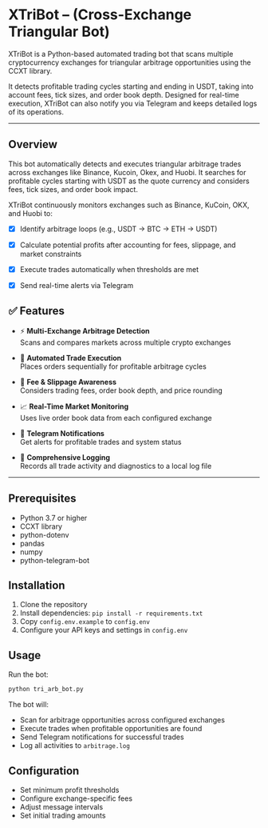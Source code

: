 # XTriBot – (Cross-Exchange Triangular Bot)

XTriBot is a Python-based automated trading bot that scans multiple cryptocurrency exchanges for triangular arbitrage opportunities using the CCXT library.

It detects profitable trading cycles starting and ending in USDT, taking into account fees, tick sizes, and order book depth. Designed for real-time execution, XTriBot can also notify you via Telegram and keeps detailed logs of its operations.

---

## Overview

This bot automatically detects and executes triangular arbitrage trades across exchanges like Binance, Kucoin, Okex, and Huobi. It searches for profitable cycles starting with USDT as the quote currency and considers fees, tick sizes, and order book impact.

XTriBot continuously monitors exchanges such as Binance, KuCoin, OKX, and Huobi to:

- [x] Identify arbitrage loops (e.g., USDT → BTC → ETH → USDT)

- [x] Calculate potential profits after accounting for fees, slippage, and market constraints

- [x] Execute trades automatically when thresholds are met

- [x] Send real-time alerts via Telegram




## ✅ Features

- ⚡ **Multi-Exchange Arbitrage Detection**  
   Scans and compares markets across multiple crypto exchanges  

- 🔁 **Automated Trade Execution**  
  Places orders sequentially for profitable arbitrage cycles

- 💸 **Fee & Slippage Awareness**  
  Considers trading fees, order book depth, and price rounding

- 📈 **Real-Time Market Monitoring**  
  Uses live order book data from each configured exchange

- 📩 **Telegram Notifications**  
  Get alerts for profitable trades and system status

- 📝 **Comprehensive Logging**  
  Records all trade activity and diagnostics to a local log file



---

## Prerequisites

- Python 3.7 or higher
- CCXT library
- python-dotenv
- pandas
- numpy
- python-telegram-bot

## Installation

1. Clone the repository
2. Install dependencies: `pip install -r requirements.txt`
3. Copy `config.env.example` to `config.env`
4. Configure your API keys and settings in `config.env`

## Usage

Run the bot:
```bash
python tri_arb_bot.py
```

The bot will:
- Scan for arbitrage opportunities across configured exchanges
- Execute trades when profitable opportunities are found
- Send Telegram notifications for successful trades
- Log all activities to `arbitrage.log`

## Configuration

- Set minimum profit thresholds
- Configure exchange-specific fees
- Adjust message intervals
- Set initial trading amounts
